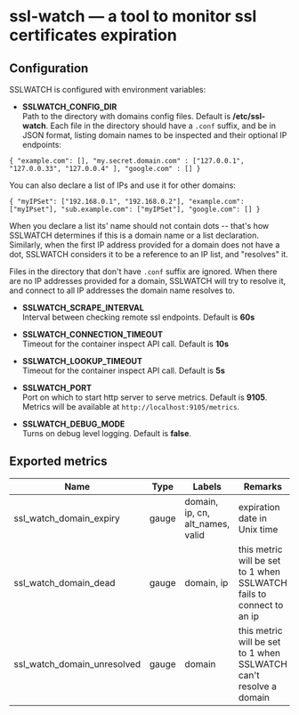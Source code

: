 ssl-watch — a tool to monitor ssl certificates expiration
=======================================

Configuration
-------------

SSLWATCH is configured with environment variables:

* **SSLWATCH_CONFIG_DIR**  
Path to the directory with domains config files. Default is **/etc/ssl-watch**.
Each file in the directory should have a `.conf` suffix, and be in JSON format, 
listing domain names to be inspected and their optional IP endpoints:
```
{ "example.com": [], "my.secret.domain.com" : ["127.0.0.1", "127.0.0.33", "127.0.0.4" ], "google.com" : [] }

```
You can also declare a list of IPs and use it for other domains:
```
{ "myIPSet": ["192.168.0.1", "192.168.0.2"], "example.com": ["myIPset"], "sub.example.com": ["myIPSet"], "google.com": [] }
```

When you declare a list its' name should not contain dots -- that's how
SSLWATCH determines if this is a domain name or a list declaration. Similarly, when the first 
IP address provided for a domain does not have a dot, SSLWATCH considers it to be a reference to
an IP list, and "resolves" it.

Files in the directory that don't have `.conf` suffix are ignored.
When there are no IP addresses provided for a domain, SSLWATCH will try to resolve
it, and connect to all IP addresses the domain name resolves to.

* **SSLWATCH_SCRAPE_INTERVAL**  
Interval between checking remote ssl endpoints. Default is **60s**

* **SSLWATCH_CONNECTION_TIMEOUT**  
Timeout for the container inspect API call. Default is **10s**

* **SSLWATCH_LOOKUP_TIMEOUT**  
Timeout for the container inspect API call. Default is **5s**

* **SSLWATCH_PORT**  
Port on which to start http server to serve metrics. Default is **9105**.
Metrics will be available at `http://localhost:9105/metrics`.

* **SSLWATCH_DEBUG_MODE**  
Turns on debug level logging. Default is **false**.

Exported metrics
----------------

| Name | Type | Labels | Remarks |
| ---- | ---- | ------ | ------- |
| ssl_watch_domain_expiry | gauge | domain, ip, cn, alt_names, valid | expiration date in Unix time |
| ssl_watch_domain_dead | gauge | domain, ip | this metric will be set to 1 when SSLWATCH fails to connect to an ip |
| ssl_watch_domain_unresolved | gauge | domain | this metric will be set to 1 when SSLWATCH can't resolve a domain |

